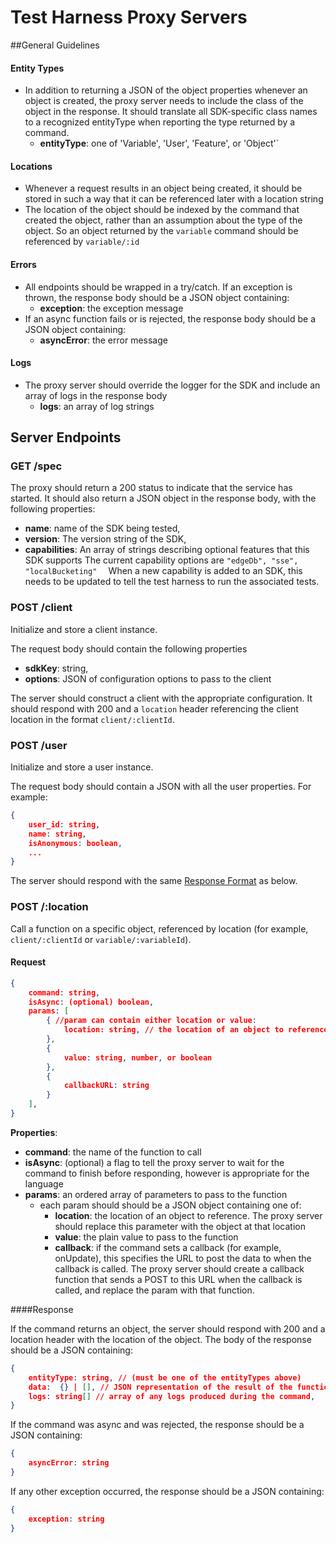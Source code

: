 
# Test Harness Proxy Servers

##General Guidelines

#### Entity Types
- In addition to returning a JSON of the object properties whenever an object is created, the proxy server needs to include the class of the object in the response. It should translate all SDK-specific class names to a recognized entityType when reporting the type returned by a command. 
    - **entityType**: one of 'Variable', 'User', 'Feature', or 'Object'`

#### Locations
- Whenever a request results in an object being created, it should be stored in such a way that it can be referenced later with a location string
- The location of the object should be indexed by the command that created the object, rather than an assumption about the type of the object. So an object returned by the `variable` command should be referenced by `variable/:id`

#### Errors
- All endpoints should be wrapped in a try/catch. If an exception is thrown, the response body should be a JSON object containing:
    - **exception**: the exception message
- If an async function fails or is rejected, the response body should be a JSON object containing:
    - **asyncError**: the error message

#### Logs
- The proxy server should override the logger for the SDK and include an array of logs in the response body
    - **logs**: an array of log strings


## Server Endpoints

### GET /spec
The proxy should return a 200 status to indicate that the service has started. It should also return a JSON object in the response body, with the following properties:
- **name**: name of the SDK being tested,
- **version**: The version string of the SDK,
- **capabilities**: An array of strings describing optional features that this SDK supports 
The current capability options are `"edgeDb", "sse", "localBucketing"  `
When a new capability is added to an SDK, this needs to be updated to tell the test harness to run the associated tests. 




### POST /client
Initialize and store a client instance.

The request body should contain the following properties
- **sdkKey**: string,
- **options**: JSON of configuration options to pass to the client

The server should construct a client with the appropriate configuration. It should respond with 200 and a `location` header referencing the client location in the format `client/:clientId`.



### POST /user
Initialize and store a user instance.

The request body should contain a JSON with all the user properties. For example:
```json
{
    user_id: string,
    name: string,
    isAnonymous: boolean,
    ...
}
```

The server should respond with the same [Response Format](####Response) as below.

### POST /:location 
Call a function on a specific object, referenced by location (for example, `client/:clientId` or `variable/:variableId`).

#### Request
```json
{
    command: string,
    isAsync: (optional) boolean,
    params: [
        { //param can contain either location or value:
            location: string, // the location of an object to reference
        },
        {
            value: string, number, or boolean
        },
        {
            callbackURL: string
        }
    ],
}
```
**Properties**:
- **command**: the name of the function to call
- **isAsync**: (optional) a flag to tell the proxy server to wait for the command to finish before responding, however is appropriate for the language
- **params**: an ordered array of parameters to pass to the function
    - each param should should be a JSON object containing one of:
        - **location**: the location of an object to reference. The proxy server should replace this parameter with the object at that location
        - **value**: the plain value to pass to the function
        - **callback**: if the command sets a callback (for example, onUpdate), this specifies the URL to post the data to when the callback is called. The proxy server should create a callback function that sends a POST to this URL when the callback is called, and replace the param with that function. 

####Response

If the command returns an object, the server should respond with 200 and a location header with the location of the object. The body of the response should be a JSON containing:

```json
{
    entityType: string, // (must be one of the entityTypes above)
    data:  {} | [], // JSON representation of the result of the function. Either a JSON containing the properties of the object, or an array of JSONs 
    logs: string[] // array of any logs produced during the command,
}
```
If the command was async and was rejected, the response should be a JSON containing:
```json
{
    asyncError: string
}
```
If any other exception occurred, the response should be a JSON containing:
```json
{
    exception: string
}
```